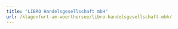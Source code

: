 ```yaml
---
title: "LIBRO Handelsgesellschaft mbH"
url: /klagenfurt-am-woerthersee/libro-handelsgesellschaft-mbh/
---
```

